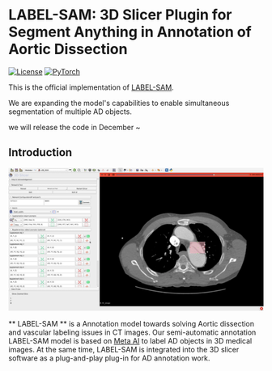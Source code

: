 # LABEL-SAM: 3D Slicer Plugin for Segment Anything in Annotation of Aortic Dissection

[![License](https://img.shields.io/badge/License-Apache_2.0-blue.svg)](https://opensource.org/licenses/Apache-2.0) 
<a href="https://pytorch.org/get-started/locally/"><img alt="PyTorch" src="https://img.shields.io/badge/PyTorch-ee4c2c?logo=pytorch&logoColor=white"></a>

This is the official implementation of [LABEL-SAM]().

We are expanding the model's capabilities to enable simultaneous segmentation of multiple AD objects. 

we will release the code in December ~

## Introduction

![](/figs/interface.png)

** LABEL-SAM ** is a Annotation model towards solving Aortic dissection and vascular labeling issues in CT images. Our semi-automatic annotation LABEL-SAM model is based on [Meta AI](https://segment-anything.com/) to label AD objects in 3D medical images. At the same time, LABEL-SAM is integrated into the 3D slicer software as a plug-and-play plug-in for AD annotation work.

